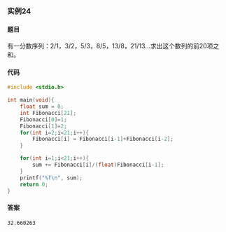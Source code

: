 ### 实例24

#### 题目

有一分数序列：2/1，3/2，5/3，8/5，13/8，21/13...求出这个数列的前20项之和。

#### 代码

```c
#include <stdio.h>

int main(void){
    float sum = 0;
    int Fibonacci[21];
    Fibonacci[0]=1;
    Fibonacci[1]=2;
    for(int i=2;i<21;i++){
        Fibonacci[i] = Fibonacci[i-1]+Fibonacci[i-2];
    }

    for(int i=1;i<21;i++){
        sum += Fibonacci[i]/(float)Fibonacci[i-1];
    }
    printf("%f\n", sum);
    return 0;
}
```

#### 答案

```
32.660263
```
